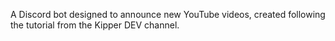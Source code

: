 A Discord bot designed to announce new YouTube videos, created following the tutorial from the Kipper DEV channel.